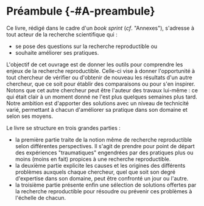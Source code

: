 # Préambule {-#A-preambule}

Ce livre, rédigé dans le cadre d'un *book sprint* (*cf*. "Annexes"), s'adresse à tout acteur de la recherche scientifique qui : 

- se pose des questions sur la recherche reproductible ou 
- souhaite améliorer ses pratiques.

L'objectif de cet ouvrage est de donner les outils pour comprendre les enjeux de la recherche reproductible. Celle-ci vise à donner l'opportunité à tout chercheur de vérifier ou d'obtenir de nouveau les résultats d'un autre chercheur, que ce soit pour établir des comparaisons ou pour s'en inspirer. Notons que cet autre chercheur peut être l'auteur des travaux lui-même : ce qui était clair à un moment donné ne l'est plus quelques semaines plus tard. Notre ambition est d'apporter des solutions avec un niveau de technicité varié, permettant à chacun d'améliorer sa pratique dans son domaine et selon ses moyens.

Le livre se structure en trois grandes parties :

- la première partie traite de la notion même de recherche reproductible selon différentes perspectives. Il s'agit de prendre pour point de départ des expériences "traumatiques" engendrées par des pratiques plus ou moins (moins en fait) propices à une recherche reproductible. 
- la deuxième partie explicite les causes et les origines des différents problèmes auxquels chaque chercheur, quel que soit son degré d'expertise dans son domaine, peut être confronté un jour ou l'autre. 
- la troisième partie présente enfin une sélection de solutions offertes par la recherche reproductible pour résoudre ou prévenir ces problèmes à l'échelle de chacun.
